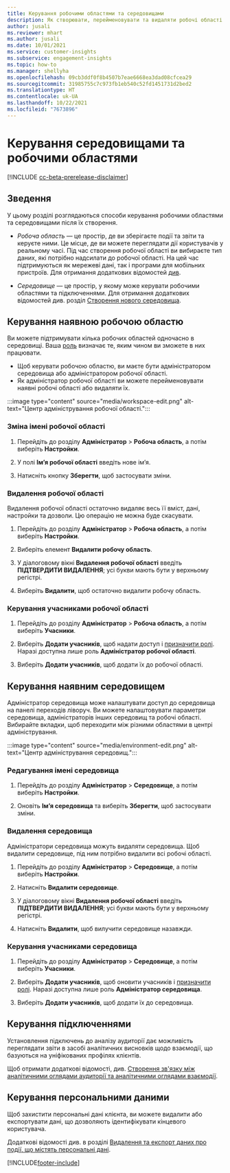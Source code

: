```yaml
---
title: Керування робочими областями та середовищами
description: Як створювати, перейменовувати та видаляти робочі області та середовища.
author: jusali
ms.reviewer: mhart
ms.author: jusali
ms.date: 10/01/2021
ms.service: customer-insights
ms.subservice: engagement-insights
ms.topic: how-to
ms.manager: shellyha
ms.openlocfilehash: 09cb3ddf0f8b4507b7eae6668ea3dad08cfcea29
ms.sourcegitcommit: 31985755c7c973fb1eb540c52fd1451731d2bed2
ms.translationtype: HT
ms.contentlocale: uk-UA
ms.lasthandoff: 10/22/2021
ms.locfileid: "7673896"
---
```

# <a name="manage-environments-and-workspaces"></a>Керування середовищами та робочими областями

[!INCLUDE [cc-beta-prerelease-disclaimer](includes/cc-beta-prerelease-disclaimer.md)]

## <a name="overview"></a>Зведення

У цьому розділі розглядаються способи керування робочими областями та середовищами після їх створення. 

- *Робоча область* — це простір, де ви зберігаєте події та звіти та керуєте ними. Це місце, де ви можете переглядати дії користувачів у реальному часі. Під час створення робочої області ви вибираєте тип даних, які потрібно надсилати до робочої області. На цей час підтримуються як мережеві дані, так і програми для мобільних пристроїв. Для отримання додаткових відомостей [див](create-workspace.md).

- *Середовище* — це простір, у якому може керувати робочими областями та підключеннями. Для отримання додаткових відомостей див. розділ [Створення нового середовища](create-new-environment.md).

## <a name="manage-an-existing-workspace"></a>Керування наявною робочою областю

Ви можете підтримувати кілька робочих областей одночасно в середовищі. Ваша [роль](user-roles.md) визначає те, яким чином ви зможете в них працювати. 

 - Щоб керувати робочою областю, ви маєте бути адміністратором середовища або адміністратором робочої області.
 - Як адміністратор робочої області ви можете перейменовувати наявні робочі області або видаляти їх. 

:::image type="content" source="media/workspace-edit.png" alt-text="Центр адміністрування робочої області.":::

### <a name="edit-a-workspace-name"></a>Зміна імені робочої області

1. Перейдіть до розділу **Адміністратор** > **Робоча область**, а потім виберіть **Настройки**.

1. У полі **Ім’я робочої області** введіть нове ім’я.

1. Натисніть кнопку **Зберегти**, щоб застосувати зміни.

### <a name="delete-a-workspace"></a>Видалення робочої області

Видалення робочої області остаточно видаляє весь її вміст, дані, настройки та дозволи. Цю операцію не можна буде скасувати.

1. Перейдіть до розділу **Адміністратор** > **Робоча область**, а потім виберіть **Настройки**.

1. Виберіть елемент **Видалити робочу область**. 

1. У діалоговому вікні **Видалення робочої області** введіть **ПІДТВЕРДИТИ ВИДАЛЕННЯ**; усі букви мають бути у верхньому регістрі. 

1. Виберіть **Видалити**, щоб остаточно видалити робочу область.

### <a name="manage-workspace-members"></a>Керування учасниками робочої області

1. Перейдіть до розділу **Адміністратор** > **Робоча область**, а потім виберіть **Учасники**.

1. Виберіть **Додати учасників**, щоб надати доступ і [призначити ролі](user-roles.md). Наразі доступна лише роль **Адміністратор робочої області**.

1. Виберіть **Додати учасників**, щоб додати їх до робочої області.

## <a name="manage-an-existing-environment"></a>Керування наявним середовищем

Адміністратор середовища може налаштувати доступ до середовища на панелі переходів ліворуч. Ви можете налаштовувати параметри середовища, адміністраторів інших середовищ та робочі області. Вибирайте вкладки, щоб переходити між різними областями в центрі адміністрування.

:::image type="content" source="media/environment-edit.png" alt-text="Центр адміністрування середовищ.":::

### <a name="edit-an-environment-name"></a>Редагування імені середовища

1. Перейдіть до розділу **Адміністратор** > **Середовище**, а потім виберіть **Настройки**.

1. Оновіть **Ім’я середовища** та виберіть **Зберегти**, щоб застосувати зміни.

### <a name="delete-an-environment"></a>Видалення середовища

Адміністратори середовища можуть видаляти середовища. Щоб видалити середовище, під ним потрібно видалити всі робочі області.

1. Перейдіть до розділу **Адміністратор** > **Середовище**, а потім виберіть **Настройки**.

1. Натисніть **Видалити середовище**. 

1. У діалоговому вікні **Видалення робочої області** введіть **ПІДТВЕРДИТИ ВИДАЛЕННЯ**; усі букви мають бути у верхньому регістрі. 

1. Натисніть **Видалити**, щоб вилучити середовище назавжди.

### <a name="manage-environment-members"></a>Керування учасниками середовища

1. Перейдіть до розділу **Адміністратор** > **Середовище**, а потім виберіть **Учасники**.

1. Виберіть **Додати учасників**, щоб оновити учасників і [призначити ролі](user-roles.md). Наразі доступна лише роль **Адміністратор середовища**.

1. Виберіть **Додати учасників**, щоб додати їх до середовища.

## <a name="manage-connections"></a>Керування підключеннями

Установлення підключень до аналізу аудиторії дає можливість переглядати звіти в засобі аналітичних висновків щодо взаємодії, що базуються на уніфікованих профілях клієнтів. 

Щоб отримати додаткові відомості, див. [Створення зв'язку між аналітичними оглядами аудиторії та аналітичними оглядами взаємодії](integrate-audience-insights-engagement-insights.md).

## <a name="manage-personal-data"></a>Керування персональними даними

Щоб захистити персональні дані клієнта, ви можете видалити або експортувати дані, що дозволяють ідентифікувати кінцевого користувача.

Додаткові відомості див. в розділі [Видалення та експорт даних про події, що містять персональні дані](../dsr-rights-requests.md#deleting-and-exporting-event-data-containing-end-user-identifiable-information).

[!INCLUDE[footer-include](../includes/footer-banner.md)]
